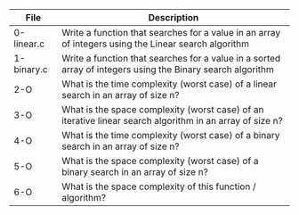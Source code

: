 | File       | Description                                                                                                |
|------------|------------------------------------------------------------------------------------------------------------|
| 0-linear.c | Write a function that searches for a value in an array of integers using the Linear search algorithm       |
| 1-binary.c | Write a function that searches for a value in a sorted array of integers using the Binary search algorithm |
| 2-O        | What is the time complexity (worst case) of a linear search in an array of size n?                         |
| 3-O        | What is the space complexity (worst case) of an iterative linear search algorithm in an array of size n?   |
| 4-O        | What is the time complexity (worst case) of a binary search in an array of size n?                         |
| 5-O        | What is the space complexity (worst case) of a binary search in an array of size n?                        |
| 6-O        | What is the space complexity of this function / algorithm?                                                 |
